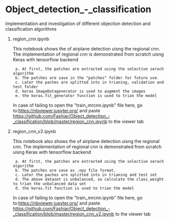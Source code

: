 # Object_detection_-_classification
Implementation and investigation of different objection detection and classification algorithms

1. region_cnn.ipynb

    This notebook shows the of airplane detection uisng the regional cnn. 
    The implementation of regional cnn is demonstrated from scratch uisng Keras with tensorflow backend
 
        a. At first, the patches are extracted using the selective serach algorithm
        b. The patches are save in the "patches" folder for future use.
        c. Later the paches are splitted into in trianing, validation and test folder
        d. keras ImageDatagenerator is used to augment the images
        e. the keras.fit_generator function is used to trian the model
      
      In case of failing to open the "train_mrcnn.ipynb" file here, go to:https://nbviewer.jupyter.org/ 
      and paste https://github.com/Fashiar/Object_detection_-_classification/blob/master/region_cnn.ipynb to the viewer tab
      
2. region_cnn_v2.ipynb

    This notebook also shows the of airplane detection uisng the regional cnn. 
    The implementation of regional cnn is demonstrated from scratch uisng Keras with tensorflow backend
 
        a. At first, the patches are extracted using the selective serach algorithm
        b. The patches are save as .npy file format.
        c. Later the paches are splitted into in trianing and test set
        d. The above dataset is unbalanced, so calculate the class_weight to trian the unbalanced data set
        d. the keras.fit function is used to trian the model
      
      In case of failing to open the "train_mrcnn.ipynb" file here, go to:https://nbviewer.jupyter.org/ 
      and paste https://github.com/Fashiar/Object_detection_-_classification/blob/master/region_cnn_v2.ipynb to the viewer tab
